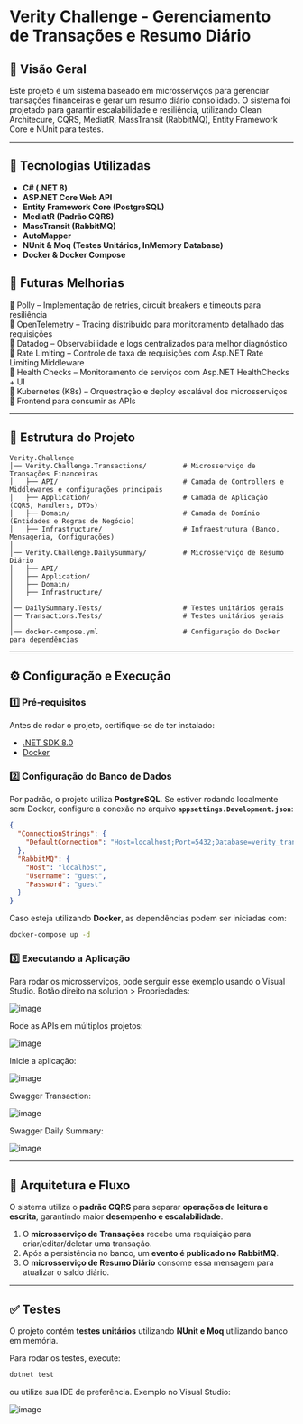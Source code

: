 # Verity Challenge - Gerenciamento de Transações e Resumo Diário

## 📌 Visão Geral
Este projeto é um sistema baseado em microsserviços para gerenciar transações financeiras e gerar um resumo diário consolidado. O sistema foi projetado para garantir escalabilidade e resiliência, utilizando Clean Architecure, CQRS, MediatR, MassTransit (RabbitMQ), Entity Framework Core e NUnit para testes.

---

## 🚀 Tecnologias Utilizadas
- **C# (.NET 8)**
- **ASP.NET Core Web API**
- **Entity Framework Core (PostgreSQL)**
- **MediatR (Padrão CQRS)**
- **MassTransit (RabbitMQ)**
- **AutoMapper**
- **NUnit & Moq (Testes Unitários, InMemory Database)**
- **Docker & Docker Compose**

  
## 📌 **Futuras Melhorias**
🔹 Polly – Implementação de retries, circuit breakers e timeouts para resiliência  
🔹 OpenTelemetry – Tracing distribuído para monitoramento detalhado das requisições  
🔹 Datadog – Observabilidade e logs centralizados para melhor diagnóstico  
🔹 Rate Limiting – Controle de taxa de requisições com Asp.NET Rate Limiting Middleware  
🔹 Health Checks – Monitoramento de serviços com Asp.NET HealthChecks + UI  
🔹 Kubernetes (K8s) – Orquestração e deploy escalável dos microsserviços  
🔹 Frontend para consumir as APIs 

---

## 📂 Estrutura do Projeto

```
Verity.Challenge
│── Verity.Challenge.Transactions/         # Microsserviço de Transações Financeiras
│   ├── API/                               # Camada de Controllers e Middlewares e configurações principais
│   ├── Application/                       # Camada de Aplicação (CQRS, Handlers, DTOs)
│   ├── Domain/                            # Camada de Domínio (Entidades e Regras de Negócio)
│   ├── Infrastructure/                    # Infraestrutura (Banco, Mensageria, Configurações)
│
│── Verity.Challenge.DailySummary/         # Microsserviço de Resumo Diário
│   ├── API/
│   ├── Application/
│   ├── Domain/
│   ├── Infrastructure/
│
│── DailySummary.Tests/                    # Testes unitários gerais
│── Transactions.Tests/                    # Testes unitários gerais
│
│── docker-compose.yml                     # Configuração do Docker para dependências
```

---

## ⚙️ **Configuração e Execução**

### **1️⃣ Pré-requisitos**
Antes de rodar o projeto, certifique-se de ter instalado:
- [.NET SDK 8.0](https://dotnet.microsoft.com/en-us/download/dotnet/8.0)
- [Docker](https://www.docker.com/get-started)

### **2️⃣ Configuração do Banco de Dados**
Por padrão, o projeto utiliza **PostgreSQL**. Se estiver rodando localmente sem Docker, configure a conexão no arquivo **`appsettings.Development.json`**:

```json
{
  "ConnectionStrings": {
    "DefaultConnection": "Host=localhost;Port=5432;Database=verity_transactions;Username=admin;Password=admin"
  },
  "RabbitMQ": {
    "Host": "localhost",
    "Username": "guest",
    "Password": "guest"
  }
}
```

Caso esteja utilizando **Docker**, as dependências podem ser iniciadas com:

```sh
docker-compose up -d
```

### **3️⃣ Executando a Aplicação**
Para rodar os microsserviços, pode serguir esse exemplo usando o Visual Studio.
Botão direito na solution > Propriedades:

![image](https://github.com/user-attachments/assets/b2fe36a7-0f6b-4f21-ad99-08355b3d9846)


Rode as APIs em múltiplos projetos:

![image](https://github.com/user-attachments/assets/bd004da3-0762-481d-bece-6350ef77b250)


Inicie a aplicação:

![image](https://github.com/user-attachments/assets/6ea579eb-ec85-492c-9c2c-689a715ec1de)


Swagger Transaction:

![image](https://github.com/user-attachments/assets/964933fa-9f88-41d2-8923-da928ab11922)


Swagger Daily Summary:

![image](https://github.com/user-attachments/assets/716006d1-5464-4708-b237-a3a54ea2ad47)

---

## 🔄 **Arquitetura e Fluxo**
O sistema utiliza o **padrão CQRS** para separar **operações de leitura e escrita**, garantindo maior **desempenho e escalabilidade**.

1. O **microsserviço de Transações** recebe uma requisição para criar/editar/deletar uma transação.
2. Após a persistência no banco, um **evento é publicado no RabbitMQ**.
3. O **microsserviço de Resumo Diário** consome essa mensagem para atualizar o saldo diário.

---

## ✅ **Testes**
O projeto contém **testes unitários** utilizando **NUnit e Moq** utilizando banco em memória.

Para rodar os testes, execute:

```sh
dotnet test
```

ou utilize sua IDE de preferência. Exemplo no Visual Studio:

![image](https://github.com/user-attachments/assets/ba91e6b6-aac2-450b-b753-1f0795bce838)
